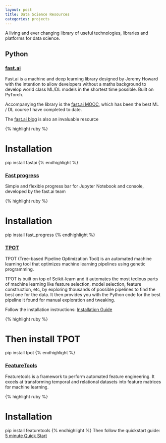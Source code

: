 ```yaml
---
layout: post
title: Data Science Resources
categories: projects
---
```


A living and ever changing library of useful technologies, libraries and platforms for data science.

<!-- more -->

<h2>Python</h2>

<h3><a href="https://github.com/fastai/fastai">fast.ai</a></h3>
Fast.ai is a machine and deep learning library designed by Jeremy Howard with the intention to allow developers without a maths background to develop world class ML/DL models in the shortest time possible. Built on PyTorch.

Accompanying the library is the <a href="http://www.fast.ai/">fast.ai MOOC</a>, which has been the best ML / DL course I have completed to date.

The <a href="http://www.fast.ai/topics/">fast.ai blog</a> is also an invaluable resource

{% highlight ruby %}
# Installation
pip install fastai
{% endhighlight %}


<h3><a href="https://github.com/fastai/fast_progress">Fast progress</a></h3>
Simple and flexible progress bar for Jupyter Notebook and console, developed by the fast.ai team

{% highlight ruby %}
# Installation
pip install fast_progress
{% endhighlight %}


<h3><a href="https://github.com/EpistasisLab/tpot">TPOT</a></h3>
TPOT (Tree-based Pipeline Optimization Tool) is an automated machine learning tool that optimizes machine learning pipelines using genetic programming.

TPOT is built on top of Scikit-learn and it automates the most tedious parts of machine learning like feature selection, model selection, feature construction, etc, by exploring thousands of possible pipelines to find the best one for the data. It then provides you with the Python code for the best pipeline it found for manual exploration and tweaking.

Follow the installation instructions: <a href="http://epistasislab.github.io/tpot/installing/">Installation Guide</a>

{% highlight ruby %}
# Then install TPOT
pip install tpot
{% endhighlight %}

<h3><a href="https://www.featuretools.com/">FeatureTools</a></h3>
Featuretools is a framework to perform automated feature engineering. It excels at transforming temporal and relational datasets into feature matrices for machine learning.

{% highlight ruby %}
# Installation
pip install featuretools
{% endhighlight %}
Then follow the quickstart guide: <a href="https://docs.featuretools.com/#minute-quick-start">5 minute Quick Start</a>
